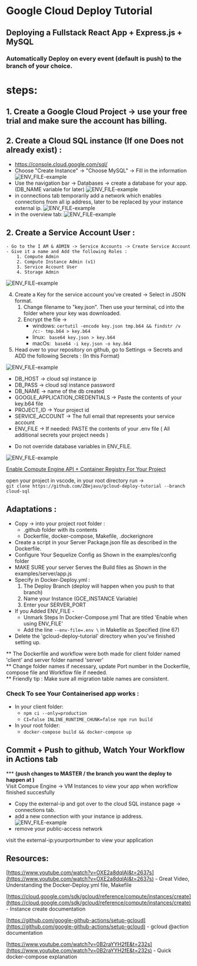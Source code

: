# Google Cloud Deploy Tutorial

## Deploying a Fullstack React App + Express.js + MySQL

### Automatically Deploy on every event (default is push) to the branch of your choice.

# steps:

## 1. Create a Google Cloud Project -> use your free trial and make sure the account has billing.

## 2. Create a Cloud SQL instance (If one Does not already exist) :

- <a href="https://console.cloud.google.com/sql/" target="_blank">https://console.cloud.google.com/sql/</a>
- Choose "Create Instance" -> "Choose MySQL" -> Fill in the information
  ![ENV_FILE-example](./images/create-instance.png)
- Use the navigation bar -> Databases -> create a database for your app. (DB_NAME variable for later)
  ![ENV_FILE-example](./images/create-db.png)
- in connections tab temporarily add a network which enables connections from all ip address, later to be replaced by your instance external ip.
  ![ENV_FILE-example](./images/public-access.png)
- in the overview tab:
  ![ENV_FILE-example](./images/ip-location.png)

## 2. Create a Service Account User :

    - Go to the I AM & ADMIN -> Service Accounts -> Create Service Account
    - Give it a name and Add the following Roles :
        1. Compute Admin
        2. Compute Instance Admin (v1)
        3. Service Account User
        4. Storage Admin

![ENV_FILE-example](./images/SERVICE_ACCOUNT-instructions.png)

4. Create a Key for the service account you've created -> Select in JSON format.
   1. Change filename to "key.json". Then use your terminal, cd into the folder where your key was downloaded.
   2. Encrypt the file ->
      - windows: `certutil -encode key.json tmp.b64 && findstr /v /c:- tmp.b64 > key.b64`
      - linux: ` base64 key.json > key.b64`
      - macOs: ` base64 -i key.json -o key.b64`
5. Head over to your repository on github, go to Settings -> Secrets and ADD the following Secrets :
   (In this Format)

![ENV_FILE-example](./images/NORMAL-ENV.png)

- DB_HOST -> cloud sql instance ip
- DB_PASS -> cloud sql instance password
- DB_NAME -> name of the db created
- GOOGLE_APPLICATION_CREDENTIALS -> Paste the contents of your key.b64 file
- PROJECT_ID -> Your project id
- SERVICE_ACCOUNT -> The full email that represents your service account
- ENV_FILE -> If needed: PASTE the contents of your .env file ( All additional secrets your project needs )

* Do not override database variables in ENV_FILE.

![ENV_FILE-example](./images/ENV_FILE-example.png)

<a href="https://console.cloud.google.com/flows/enableapi?apiid=containerregistry.googleapis.com,compute.googleapis.com">Enable Compute Engine API + Container Registry For Your Project</a>

open your project in vscode, in your root directory run ->  
`git clone https://github.com/ZBejavu/gcloud-deploy-tutorial --branch cloud-sql`

## Adaptations :

- Copy -> into your project root folder :
  - .github folder with its contents
  - Dockerfile, docker-compose, Makefile, .dockerignore
- Create a script in your Server Package.json file as described in the Dockerfile.
- Configure Your Sequelize Config as Shown in the examples/config folder
- MAKE SURE your server Serves the Build files as Shown in the examples/server/app.js
- Specify in Docker-Deploy.yml :
  1. The Deploy Branch (deploy will happen when you push to that branch)
  2. Name your Instance (GCE_INSTANCE Variable)
  3. Enter your SERVER_PORT
- If you Added ENV_FILE -
  - Unmark Steps In Docker-Compose.yml That are titled 'Enable when using ENV_FILE'
  - Add the line `--env-file=.env \` in Makefile as Specified (line 67)
- Delete the 'gcloud-deploy-tutorial' directory when you've finished setting up.

** The Dockerfile and workflow were both made for client folder named 'client' and server folder named 'server'  
** Change folder names if necessary, update Port number in the Dockerfile, compose file and Workflow file if needed.  
\*\* Friendly tip : Make sure all migration table names are consistent.

### Check To see Your Containerised app works :

- In your client folder:
  - `npm ci --only=production`
  - `CI=false INLINE_RUNTIME_CHUNK=false npm run build`
- In your root folder:
  - `docker-compose build && docker-compose up`

## Commit + Push to github, Watch Your Workflow in Actions tab

\*\*\* <b>(push changes to MASTER / the branch you want the deploy to happen at )</b>  
Visit Compue Engine -> VM Instances to view your app when workflow finished succesfully

- Copy the external-ip and got over to the cloud SQL instance page -> connections tab.
- add a new connection with your instance ip address.
  ![ENV_FILE-example](./images/allow-db-connection.png)
- remove your public-access network

visit the external-ip:yourportnumber to view your application

## Resources:

[https://www.youtube.com/watch?v=OXE2a8dqIAI&t=2637s](https://www.youtube.com/watch?v=OXE2a8dqIAI&t=2637s) - Great Video, Understanding the Docker-Deploy.yml file, Makefile

[https://cloud.google.com/sdk/gcloud/reference/compute/instances/create](https://cloud.google.com/sdk/gcloud/reference/compute/instances/create) - Instance create documentation

[https://github.com/google-github-actions/setup-gcloud](https://github.com/google-github-actions/setup-gcloud) - gcloud @action documentation

[https://www.youtube.com/watch?v=0B2raYYH2fE&t=232s](https://www.youtube.com/watch?v=0B2raYYH2fE&t=232s) - Quick docker-compose explanation
